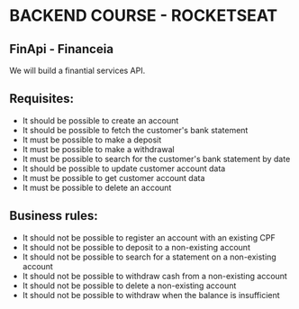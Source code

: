 # BACKEND COURSE - ROCKETSEAT
## FinApi - Financeia
We will build a finantial services API.

## Requisites:
- It should be possible to create an account
- It should be possible to fetch the customer's bank statement
- It must be possible to make a deposit
- It must be possible to make a withdrawal
- It must be possible to search for the customer's bank statement by date
- It should be possible to update customer account data
- It must be possible to get customer account data
- It must be possible to delete an account

## Business rules:
- It should not be possible to register an account with an existing CPF
- It should not be possible to deposit to a non-existing account
- It should not be possible to search for a statement on a non-existing account
- It should not be possible to withdraw cash from a non-existing account
- It should not be possible to delete a non-existing account
- It should not be possible to withdraw when the balance is insufficient
